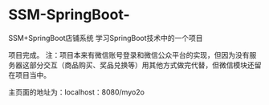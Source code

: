 # SSM-SpringBoot-
SSM+SpringBoot店铺系统
学习SpringBoot技术中的一个项目

项目完成。
注：项目本来有微信账号登录和微信公众平台的实现，但因为没有服务器这部分交互（商品购买、奖品兑换等）用其他方式做完代替，但微信模块还留在项目当中。

主页面的地址为：localhost：8080/myo2o
